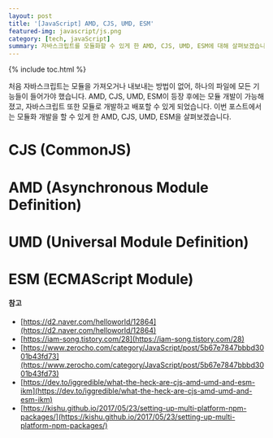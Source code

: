 ```yaml
---
layout: post
title: '[JavaScript] AMD, CJS, UMD, ESM'
featured-img: javascript/js.png
category: [tech, javaScript]
summary: 자바스크립트를 모듈화할 수 있게 한 AMD, CJS, UMD, ESM에 대해 살펴보겠습니다.
---
```

{% include toc.html %}

처음 자바스크립트는 모듈을 가져오거나 내보내는 방법이 없어, 하나의 파일에 모든 기능들이 들어가야 했습니다. AMD, CJS, UMD, ESM이 등장 후에는 모듈 개발이 가능해졌고, 자바스크립트 또한 모듈로 개발하고 배포할 수 있게 되었습니다. 이번 포스트에서는 모듈화 개발을 할 수 있게 한 AMD, CJS, UMD, ESM을 살펴보겠습니다.

# CJS (CommonJS)

# AMD (Asynchronous Module Definition)

# UMD (Universal Module Definition)

# ESM (ECMAScript Module)

#### 참고
- [https://d2.naver.com/helloworld/12864](https://d2.naver.com/helloworld/12864)
- [https://iam-song.tistory.com/28](https://iam-song.tistory.com/28)
- [https://www.zerocho.com/category/JavaScript/post/5b67e7847bbbd3001b43fd73](https://www.zerocho.com/category/JavaScript/post/5b67e7847bbbd3001b43fd73)
- [https://dev.to/iggredible/what-the-heck-are-cjs-amd-umd-and-esm-ikm](https://dev.to/iggredible/what-the-heck-are-cjs-amd-umd-and-esm-ikm)
- [https://kishu.github.io/2017/05/23/setting-up-multi-platform-npm-packages/](https://kishu.github.io/2017/05/23/setting-up-multi-platform-npm-packages/)